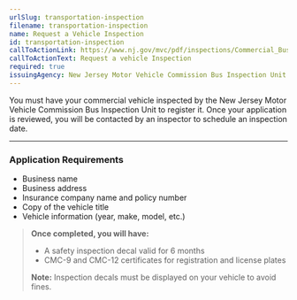 ```yaml
---
urlSlug: transportation-inspection
filename: transportation-inspection
name: Request a Vehicle Inspection
id: transportation-inspection
callToActionLink: https://www.nj.gov/mvc/pdf/inspections/Commercial_Bus_Application.pdf
callToActionText: Request a vehicle Inspection
required: true
issuingAgency: New Jersey Motor Vehicle Commission Bus Inspection Unit
---
```

You must have your commercial vehicle inspected by the New Jersey Motor Vehicle Commission Bus Inspection Unit to register it. Once your application is reviewed, you will be contacted by an inspector to schedule an inspection date. 
 
---
### Application Requirements
- Business name
- Business address
- Insurance company name and policy number
- Copy of the vehicle title
- Vehicle information (year, make, model, etc.)
 
>**Once completed, you will have:**
>- A safety inspection decal valid for 6 months
>- CMC-9 and CMC-12 certificates for registration and license plates
> 
>**Note:** Inspection decals must be displayed on your vehicle to avoid fines. 
